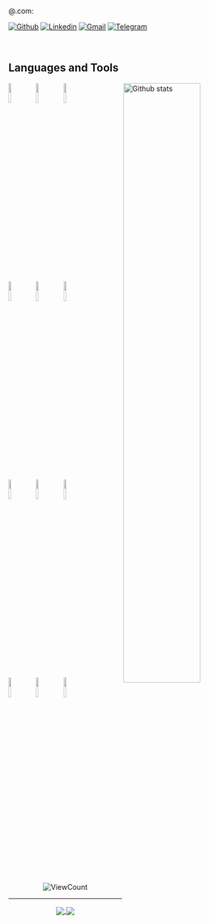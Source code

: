 @.com:

<!-- Social Media -->
[![Github](https://img.shields.io/badge/-Github-000?style=flat&logo=Github&logoColor=white)](https://github.com/YOUR-USERNAME)
[![Linkedin](https://img.shields.io/badge/-LinkedIn-blue?style=flat&logo=Linkedin&logoColor=white)](https://www.linkedin.com/in/YOUR-LINKEDIN/)
[![Gmail](https://img.shields.io/badge/-Gmail-c14438?style=flat&logo=Gmail&logoColor=white)](mailto:YOUR-EMAIL@gmail.com)
[![Telegram](https://img.shields.io/badge/-Telegram-0088cc?style=flat&logo=Telegram&logoColor=white)](https://t.me/YOUR-TELEGRAM)

&nbsp;

## Languages and Tools  

<p>
  <a href="https://github.com/YOUR-USERNAME">
    <img width="55%" align="right" alt="Github stats" src="https://github-readme-stats.vercel.app/api?username=YOUR-USERNAME&show_icons=true&hide_border=true" />
  </a>

  <code><img width="10%" src="https://www.vectorlogo.zone/logos/java/java-ar21.svg"></code>
  <code><img width="10%" src="https://www.vectorlogo.zone/logos/kotlinlang/kotlinlang-ar21.svg"></code>
  <code><img width="10%" src="https://www.vectorlogo.zone/logos/android/android-ar21.svg"></code>
  <br />
  <code><img width="10%" src="https://www.vectorlogo.zone/logos/gradle/gradle-ar21.svg"></code>
  <code><img width="10%" src="https://www.vectorlogo.zone/logos/circleci/circleci-ar21.svg"></code>
  <code><img width="10%" src="https://www.vectorlogo.zone/logos/json/json-ar21.svg"></code>
  <br />
  <code><img width="10%" src="https://www.vectorlogo.zone/logos/mysql/mysql-ar21.svg"></code>
  <code><img width="10%" src="https://www.vectorlogo.zone/logos/sqlite/sqlite-ar21.svg"></code>
  <code><img width="10%" src="https://www.vectorlogo.zone/logos/firebase/firebase-ar21.svg"></code>
  <br />
  <code><img width="10%" src="https://www.vectorlogo.zone/logos/git-scm/git-scm-ar21.svg"></code>
  <code><img width="10%" src="https://www.vectorlogo.zone/logos/yaml/yaml-ar21.svg"></code>
  <code><img width="10%" src="https://www.vectorlogo.zone/logos/gnu_bash/gnu_bash-ar21.svg"></code>
</p>

<p align="center">
  <img alt="ViewCount" src="https://views.whatilearened.today/views/github/YOUR-USERNAME/YOUR-USERNAME.svg" />
</p>

---

<!-- Projects -->
<p align="center">
  <a href="https://github.com/YOUR-USERNAME/PROJECT1">
    <img align="center" src="https://github-readme-stats.vercel.app/api/pin/?username=YOUR-USERNAME&repo=PROJECT1" />
  </a>
  <a href="https://github.com/YOUR-USERNAME/PROJECT2">
    <img align="center" src="https://github-readme-stats.vercel.app/api/pin/?username=YOUR-USERNAME&repo=PROJECT2" />
  </a>
</p>

<!-- This readme was customized -->
